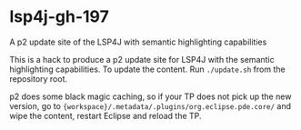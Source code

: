 # lsp4j-gh-197
A p2 update site of the LSP4J with semantic highlighting capabilities

This is a hack to produce a p2 update site for LSP4J with the semantic highlighting capabilities.
To update the content. Run `./update.sh` from the repository root.

p2 does some black magic caching, so if your TP does not pick up the new version, go to `{workspace}/.metadata/.plugins/org.eclipse.pde.core/` and wipe the content, restart Eclipse and reload the TP.
